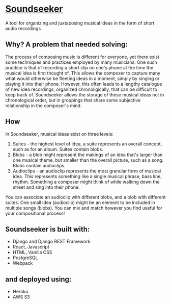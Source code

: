 # [Soundseeker](https://sound-seeker.herokuapp.com)
A tool for organizing and juxtaposing musical ideas in the form of short audio recordings

## Why? A problem that needed solving:

The process of composing music is different for everyone, yet there exist some techniques and practices employed by many musicians. One such practice is that of recording a short clip on one's phone at the time the musical idea is first thought of. This allows the composer to capture many what would otherwise be fleeting ideas in a moment, simply by singing or playing it into their phone. However, this often leads to a lengthy catalogue of new idea recordings, organized chronoligically, that can be difficult to keep track of. Soundseeker allows the storage of these musical ideas not in chronological order, but in groupings that share some subjective relationship in the composer's mind.

## How

In Soundseeker, musical ideas exist on three levels:
1. Suites - the highest level of idea, a suite represents an overall concept, such as for an album. Suites contain blobs.
2. Blobs - a blob might represent the makings of an idea that's larger than one musical theme, but smaller than the overall picture, such as a song. Blobs contain audioclips.
3. Audioclips - an audioclip represents the most granular form of musical idea. This represents something like a single musical phrase, bass line, rhythm. Something a composer might think of while walking down the street and sing into their phone.

You can associate an audioclip with different blobs, and a blob with different suites. One small idea (audioclip) might be an element to be included in multiple songs (blobs). You can mix and match however you find useful for your compositional process!

## Soundseeker is built with:
- Django and Django REST Framework
- React, Javascript
- HTML, Vanilla CSS
- PostgreSQL
- Webpack

## and deployed using:
- Heroku
- AWS S3
